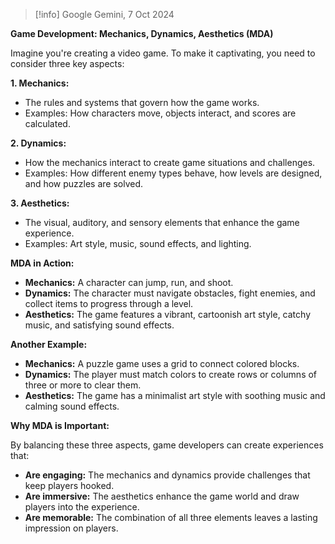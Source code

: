 > [!info] Google Gemini, 7 Oct 2024

**Game Development: Mechanics, Dynamics, Aesthetics (MDA)**

Imagine you're creating a video game. To make it captivating, you need to consider three key aspects:

**1. Mechanics:**

- The rules and systems that govern how the game works.
- Examples: How characters move, objects interact, and scores are calculated.

**2. Dynamics:**

- How the mechanics interact to create game situations and challenges.
- Examples: How different enemy types behave, how levels are designed, and how puzzles are solved.

**3. Aesthetics:**

- The visual, auditory, and sensory elements that enhance the game experience.
- Examples: Art style, music, sound effects, and lighting.

**MDA in Action:**

- **Mechanics:** A character can jump, run, and shoot.
- **Dynamics:** The character must navigate obstacles, fight enemies, and collect items to progress through a level.
- **Aesthetics:** The game features a vibrant, cartoonish art style, catchy music, and satisfying sound effects.

**Another Example:**

- **Mechanics:** A puzzle game uses a grid to connect colored blocks.
- **Dynamics:** The player must match colors to create rows or columns of three or more to clear them.
- **Aesthetics:** The game has a minimalist art style with soothing music and calming sound effects.

**Why MDA is Important:**

By balancing these three aspects, game developers can create experiences that:

- **Are engaging:** The mechanics and dynamics provide challenges that keep players hooked.
- **Are immersive:** The aesthetics enhance the game world and draw players into the experience.
- **Are memorable:** The combination of all three elements leaves a lasting impression on players.